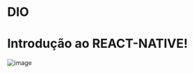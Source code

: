 # DIO
# Introdução ao REACT-NATIVE!

![image](https://user-images.githubusercontent.com/107360634/176058459-1f01a631-4fb3-4c4d-b4fb-acfee2c7de61.png)
